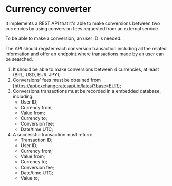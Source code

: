 # Currency converter

It implements a REST API that it's able to make conversions between two currencies
by using conversion fees requested from an external service.

To be able to make a conversion, an user ID is needed.

The API should register each conversion transaction including all the related information
and offer an endpoint where transactions made by an user can be searched.

1. It should be able to make conversions between 4 currencies, at least (BRL, USD, EUR, JPY);
1. Conversions' fees must be obtained from [https://api.exchangeratesapi.io/latest?base=EUR];
1. Conversions transactions must be recorded in a embedded database, including:
    * User ID;
    * Currency from;
    * Value from;
    * Currency to;
    * Conversion fee;
    * Date/time UTC;
1. A successful transaction must return:
    * Transaction ID;
    * User ID;
    * Currency from;
    * Value from;
    * Currency to;
    * Conversion fee;
    * Date/time UTC;
    * Value to;    
 
